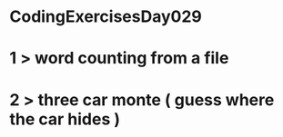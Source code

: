 # CodingExercisesDay029
# 1 > word counting from a file
# 2 > three car monte ( guess where the car hides )
